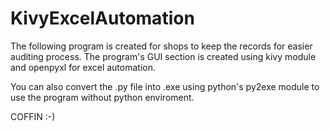 # KivyExcelAutomation
The following program is created for shops to keep the records for easier auditing process. The program's GUI section is created using kivy module and openpyxl for excel automation.

You can also convert the .py file into .exe using python's py2exe module to use the program without python enviroment.

  
  
  COFFIN  :-)
